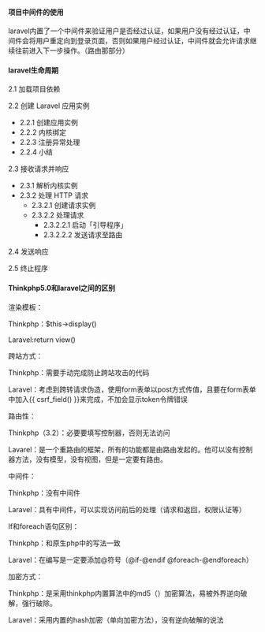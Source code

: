 #### 项目中间件的使用

laravel内置了一个中间件来验证用户是否经过认证，如果用户没有经过认证，中间件会将用户重定向到登录页面，否则如果用户经过认证，中间件就会允许请求继续往前进入下一步操作。（路由那部分）

#### laravel生命周期

2.1 加载项目依赖

2.2 创建 Laravel 应用实例 

- 2.2.1 创建应用实例
- 2.2.2 内核绑定
- 2.2.3 注册异常处理
- 2.2.4 小结

2.3 接收请求并响应 

- 2.3.1 解析内核实例
- 2.3.2 处理 HTTP 请求 
  - 2.3.2.1 创建请求实例
  - 2.3.2.2 处理请求 
    - 2.3.2.2.1 启动「引导程序」
    - 2.3.2.2.2 发送请求至路由

2.4 发送响应

2.5 终止程序

#### Thinkphp5.0和laravel之间的区别

渲染模板：

Thinkphp：$this->display()

Laravel:return view()

跨站方式：

Thinkphp：需要手动完成防止跨站攻击的代码

Laravel：考虑到跨转请求伪造，使用form表单以post方式传值，且要在form表单中加入{{ csrf_field() }}来完成，不加会显示token令牌错误

路由性：

Thinkphp（3.2）：必要要填写控制器，否则无法访问

Lavarel：是一个重路由的框架，所有的功能都是由路由发起的。他可以没有控制器方法，没有模型，没有视图，但是一定要有路由。

中间件：

Thinkphp：没有中间件

Laravel：具有中间件，可以实现访问前后的处理（请求和返回，权限认证等）

If和foreach语句区别：

Thinkphp：和原生php中的写法一致

Laravel：在编写是一定要添加@符号（@if-@endif @foreach-@endforeach）

加密方式：

Thinkphp：是采用thinkphp内置算法中的md5（）加密算法，易被外界逆向破解，强行破除。

Laravel：采用内置的hash加密（单向加密方法），没有逆向破解的说法
